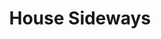 ---
pid: pt167
title: House Sideways
location_transcription: East Kensington
coordinates: "[-75.12691497348, 39.988801253086]"
zipcode: '19125'
gen_neighborhood: River Wards
neighborhood: Fishtown,Kensington
outside_phl: 
age: '5'
age_range: "<6"
instagram: 
image_file_name: pt_167.jpg
proposal_transcription: 
topic: Architecture,Unknown
topic_summary: 0, 0
type: Other No Form
keywords_other: 
credit: Maggie
image_labels: 
twitter: 
facebook: 
permalink: "/monuments/pt167/"
layout: item-page
---